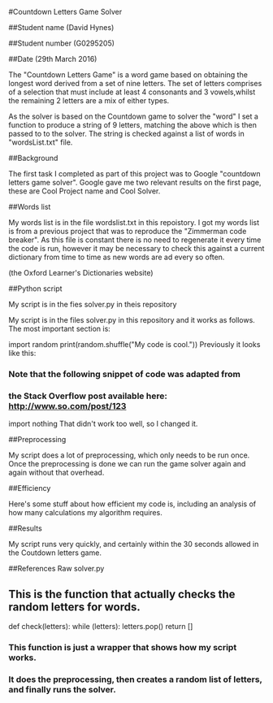 #Countdown Letters Game Solver

##Student name (David Hynes)

##Student number (G0295205)

##Date (29th March 2016)


The "Countdown Letters Game" is a word game based on obtaining the longest word derived from a set of nine letters. The set of letters comprises of a selection that must include at least 4 consonants and 3 vowels,whilst the remaining 2 letters are a mix of either types.

As the solver is based on the Countdown game to solver the "word" I set a function to produce a string of 9 letters, matching the above which is then passed to to the solver. The string is checked against a list of words in "wordsList.txt" file.

##Background

The first task I completed as part of this project was to Google "countdown letters game solver". Google gave me two relevant results on the first page, these are Cool Project name and Cool Solver.

##Words list

My words list is in the file wordslist.txt in this repoistory. I got my words list is from a previous project that was to reproduce the "Zimmerman code breaker". As this file is constant there is no need to regenerate it every time the code is run, however it may be necessary to check this against a current dictionary from time to time as new words are ad every so often.

(the Oxford Learner's Dictionaries website)

##Python script

My script is in the fies solver.py in theis repository

My script is in the files solver.py in this repository and it works as follows. The most important section is:

import random
print(random.shuffle("My code is cool."))
Previously it looks like this:

### Note that the following snippet of code was adapted from
### the Stack Overflow post available here: http://www.so.com/post/123
import nothing
That didn't work too well, so I changed it.

##Preprocessing

My script does a lot of preprocessing, which only needs to be run once. Once the preprocessing is done we can run the game solver again and again without that overhead.

##Efficiency

Here's some stuff about how efficient my code is, including an analysis of how many calculations my algorithm requires.

##Results

My script runs very quickly, and certainly within the 30 seconds allowed in the Coutdown letters game.

##References
Raw  solver.py
## This is the function that actually checks the random letters for words.
def check(letters):
  while (letters):
    letters.pop()
  return []

### This function is just a wrapper that shows how my script works.
### It does the preprocessing, then creates a random list of letters, and finally runs the solver.
